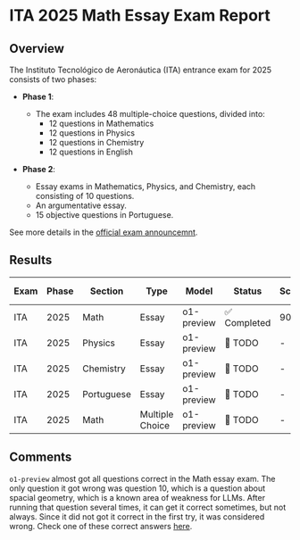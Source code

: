 # ITA 2025 Math Essay Exam Report

## Overview
The Instituto Tecnológico de Aeronáutica (ITA) entrance exam for 2025 consists of two phases:

- **Phase 1**: 
  - The exam includes 48 multiple-choice questions, divided into:
    - 12 questions in Mathematics
    - 12 questions in Physics
    - 12 questions in Chemistry
    - 12 questions in English

- **Phase 2**: 
  - Essay exams in Mathematics, Physics, and Chemistry, each consisting of 10 questions.
  - An argumentative essay.
  - 15 objective questions in Portuguese.

See more details in the [official exam announcemnt](https://vestibular.ita.br/instrucoes/edital_2025.pdf).

## Results

| Exam | Phase | Section | Type | Model | Status | Score | PDF Compiled |
|------|-------|---------|------|-------|--------|-------|--------------|
| ITA  | 2025  | Math    | Essay | o1-preview | ✅ Completed | 90%| [PDF](math/essays/solutions/solutions_compiled.pdf) |
| ITA  | 2025  | Physics | Essay | o1-preview | 🚧 TODO | - | - |
| ITA  | 2025  | Chemistry | Essay | o1-preview | 🚧 TODO | - | - |
| ITA  | 2025  | Portuguese | Essay | o1-preview | 🚧 TODO | - | - |
| ITA  | 2025  | Math    | Multiple Choice | o1-preview | 🚧 TODO | - | - |

## Comments

`o1-preview` almost got all questions correct in the Math essay exam. The only question it got wrong was question 10, which is a question about spacial geometry, which is a known area of weakness for LLMs. After running that question several times, it can get it correct sometimes, but not always. Since it did not got it correct in the first try, it was considered wrong. Check one of these correct answers [here](math/essays/solutions/q10_solution_rerun.txt).
